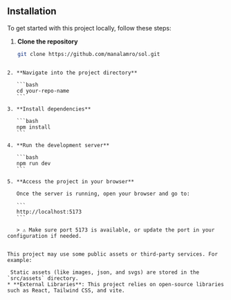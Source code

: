 ## Installation

To get started with this project locally, follow these steps:

1. **Clone the repository**
   ```bash
   git clone https://github.com/manalamro/sol.git
````

2. **Navigate into the project directory**

   ```bash
   cd your-repo-name
   ```

3. **Install dependencies**

   ```bash
   npm install
   ```

4. **Run the development server**

   ```bash
   npm run dev
   ```

5. **Access the project in your browser**

   Once the server is running, open your browser and go to:

   ```
   http://localhost:5173
   ```

   > ⚠️ Make sure port 5173 is available, or update the port in your configuration if needed.


This project may use some public assets or third-party services. For example:

 Static assets (like images, json, and svgs) are stored in the `src/assets` directory.
* **External Libraries**: This project relies on open-source libraries such as React, Tailwind CSS, and vite.

